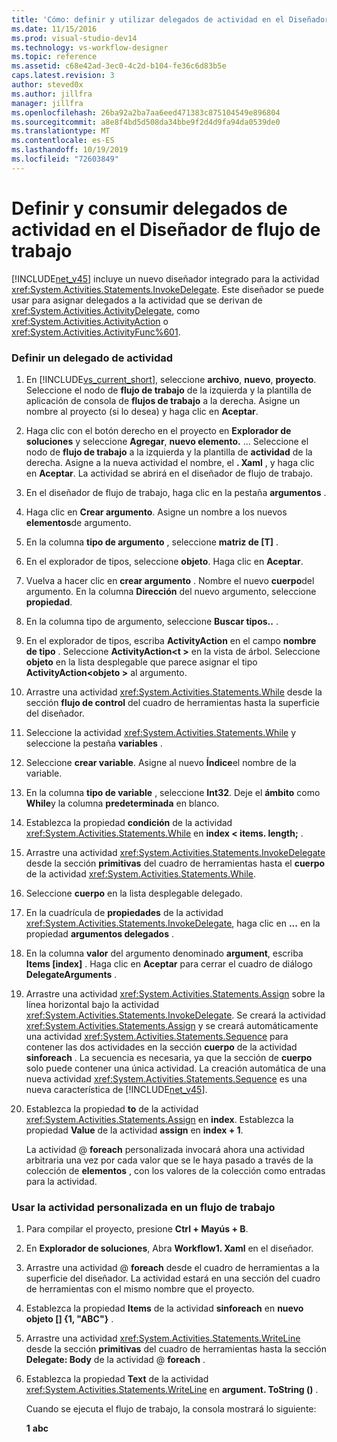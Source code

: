 ```yaml
---
title: 'Cómo: definir y utilizar delegados de actividad en el Diseñador de flujo de trabajo | Microsoft Docs'
ms.date: 11/15/2016
ms.prod: visual-studio-dev14
ms.technology: vs-workflow-designer
ms.topic: reference
ms.assetid: c68e42ad-3ec0-4c2d-b104-fe36c6d83b5e
caps.latest.revision: 3
author: steved0x
ms.author: jillfra
manager: jillfra
ms.openlocfilehash: 26ba92a2ba7aa6eed471383c875104549e896804
ms.sourcegitcommit: a8e8f4bd5d508da34bbe9f2d4d9fa94da0539de0
ms.translationtype: MT
ms.contentlocale: es-ES
ms.lasthandoff: 10/19/2019
ms.locfileid: "72603849"
---
```

# <a name="how-to-define-and-consume-activity-delegates-in-the-workflow-designer"></a>Definir y consumir delegados de actividad en el Diseñador de flujo de trabajo
[!INCLUDE[net_v45](../includes/net-v45-md.md)] incluye un nuevo diseñador integrado para la actividad <xref:System.Activities.Statements.InvokeDelegate>. Este diseñador se puede usar para asignar delegados a la actividad que se derivan de <xref:System.Activities.ActivityDelegate>, como <xref:System.Activities.ActivityAction> o <xref:System.Activities.ActivityFunc%601>.

### <a name="define-an-activity-delegate"></a>Definir un delegado de actividad

1. En [!INCLUDE[vs_current_short](../includes/vs-current-short-md.md)], seleccione **archivo**, **nuevo**, **proyecto**. Seleccione el nodo de **flujo de trabajo** de la izquierda y la plantilla de aplicación de consola de **flujos de trabajo** a la derecha. Asigne un nombre al proyecto (si lo desea) y haga clic en **Aceptar**.

2. Haga clic con el botón derecho en el proyecto en **Explorador de soluciones** y seleccione **Agregar**, **nuevo elemento.** ... Seleccione el nodo de **flujo de trabajo** a la izquierda y la plantilla de **actividad** de la derecha. Asigne a la nueva actividad el nombre, el **. Xaml** , y haga clic en **Aceptar**. La actividad se abrirá en el diseñador de flujo de trabajo.

3. En el diseñador de flujo de trabajo, haga clic en la pestaña **argumentos** .

4. Haga clic en **Crear argumento**. Asigne un nombre a los nuevos **elementos**de argumento.

5. En la columna **tipo de argumento** , seleccione **matriz de [T]** .

6. En el explorador de tipos, seleccione **objeto**. Haga clic en **Aceptar**.

7. Vuelva a hacer clic en **crear argumento** . Nombre el nuevo **cuerpo**del argumento. En la columna **Dirección** del nuevo argumento, seleccione **propiedad**.

8. En la columna tipo de argumento, seleccione **Buscar tipos..** .

9. En el explorador de tipos, escriba **ActivityAction** en el campo **nombre de tipo** . Seleccione **ActivityAction\<t >** en la vista de árbol. Seleccione **objeto** en la lista desplegable que parece asignar el tipo **ActivityAction\<objeto >** al argumento.

10. Arrastre una actividad <xref:System.Activities.Statements.While> desde la sección **flujo de control** del cuadro de herramientas hasta la superficie del diseñador.

11. Seleccione la actividad <xref:System.Activities.Statements.While> y seleccione la pestaña **variables** .

12. Seleccione **crear variable**. Asigne al nuevo **Índice**el nombre de la variable.

13. En la columna **tipo de variable** , seleccione **Int32**. Deje el **ámbito** como **While**y la columna **predeterminada** en blanco.

14. Establezca la propiedad **condición** de la actividad <xref:System.Activities.Statements.While> en **index < items. length;** .

15. Arrastre una actividad <xref:System.Activities.Statements.InvokeDelegate> desde la sección **primitivas** del cuadro de herramientas hasta el **cuerpo** de la actividad <xref:System.Activities.Statements.While>.

16. Seleccione **cuerpo** en la lista desplegable delegado.

17. En la cuadrícula de **propiedades** de la actividad <xref:System.Activities.Statements.InvokeDelegate>, haga clic en **...** en la propiedad **argumentos delegados** .

18. En la columna **valor** del argumento denominado **argument**, escriba **Items [index]** . Haga clic en **Aceptar** para cerrar el cuadro de diálogo **DelegateArguments** .

19. Arrastre una actividad <xref:System.Activities.Statements.Assign> sobre la línea horizontal bajo la actividad <xref:System.Activities.Statements.InvokeDelegate>. Se creará la actividad <xref:System.Activities.Statements.Assign> y se creará automáticamente una actividad <xref:System.Activities.Statements.Sequence> para contener las dos actividades en la sección **cuerpo** de la actividad **sinforeach** . La secuencia es necesaria, ya que la sección de **cuerpo** solo puede contener una única actividad. La creación automática de una nueva actividad <xref:System.Activities.Statements.Sequence> es una nueva característica de [!INCLUDE[net_v45](../includes/net-v45-md.md)].

20. Establezca la propiedad **to** de la actividad <xref:System.Activities.Statements.Assign> en **index**. Establezca la propiedad **Value** de la actividad **assign** en **index + 1**.

    La actividad @ **foreach** personalizada invocará ahora una actividad arbitraria una vez por cada valor que se le haya pasado a través de la colección de **elementos** , con los valores de la colección como entradas para la actividad.

### <a name="use-the-custom-activity-in-a-workflow"></a>Usar la actividad personalizada en un flujo de trabajo

1. Para compilar el proyecto, presione **Ctrl + Mayús + B**.

2. En **Explorador de soluciones**, Abra **Workflow1. Xaml** en el diseñador.

3. Arrastre una actividad @ **foreach** desde el cuadro de herramientas a la superficie del diseñador. La actividad estará en una sección del cuadro de herramientas con el mismo nombre que el proyecto.

4. Establezca la propiedad **Items** de la actividad **sinforeach** en **nuevo objeto [] {1, "ABC"}** .

5. Arrastre una actividad <xref:System.Activities.Statements.WriteLine> desde la sección **primitivas** del cuadro de herramientas hasta la sección **Delegate: Body** de la actividad @ **foreach** .

6. Establezca la propiedad **Text** de la actividad <xref:System.Activities.Statements.WriteLine> en **argument. ToString ()** .

   Cuando se ejecuta el flujo de trabajo, la consola mostrará lo siguiente:

   **1**
   **abc**